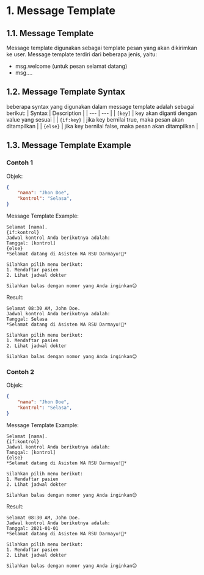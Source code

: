 # 1. Message Template

## 1.1. Message Template
Message template digunakan sebagai template pesan yang akan dikirimkan ke user. Message template terdiri dari beberapa jenis, yaitu:
- msg.welcome (untuk pesan selamat datang)
- msg....

## 1.2. Message Template Syntax

beberapa syntax yang digunakan dalam message template adalah sebagai berikut:
| Syntax | Description |
| --- | --- |
| `[key]` | key akan diganti dengan value yang sesuai |
| `{if:key}` | jika key bernilai true, maka pesan akan ditampilkan |
| `{else}` | jika key bernilai false, maka pesan akan ditampilkan |

## 1.3. Message Template Example

### Contoh 1
Objek: 
```json
{
    "nama": "Jhon Doe",
    "kontrol": "Selasa",
}
```

Message Template Example:
```
Selamat [nama].
{if:kontrol}
Jadwal kontrol Anda berikutnya adalah:
Tanggal: [kontrol]
{else}
*Selamat datang di Asisten WA RSU Darmayu!👋*
  
Silahkan pilih menu berikut:
1. Mendaftar pasien
2. Lihat jadwal dokter
  
Silahkan balas dengan nomor yang Anda inginkan😊
```

Result:
```
Selamat 08:30 AM, John Doe.
Jadwal kontrol Anda berikutnya adalah:
Tanggal: Selasa
*Selamat datang di Asisten WA RSU Darmayu!👋*

Silahkan pilih menu berikut:
1. Mendaftar pasien
2. Lihat jadwal dokter

Silahkan balas dengan nomor yang Anda inginkan😊
```

### Contoh 2
Objek: 
```json
{
    "nama": "Jhon Doe",
    "kontrol": "Selasa",
}
```

Message Template Example:
```
Selamat [nama].
{if:kontrol}
Jadwal kontrol Anda berikutnya adalah:
Tanggal: [kontrol]
{else}
*Selamat datang di Asisten WA RSU Darmayu!👋*
  
Silahkan pilih menu berikut:
1. Mendaftar pasien
2. Lihat jadwal dokter
  
Silahkan balas dengan nomor yang Anda inginkan😊
```

Result:
```
Selamat 08:30 AM, John Doe.
Jadwal kontrol Anda berikutnya adalah:
Tanggal: 2021-01-01
*Selamat datang di Asisten WA RSU Darmayu!👋*

Silahkan pilih menu berikut:
1. Mendaftar pasien
2. Lihat jadwal dokter

Silahkan balas dengan nomor yang Anda inginkan😊
```